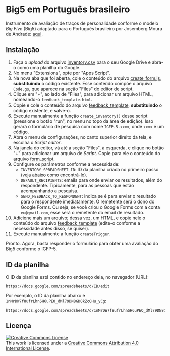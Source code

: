 # Big5 em Português brasileiro

Instrumento de avaliação de traços de personalidade conforme o modelo _Big Five_ (Big5) adaptado para o Português brasileiro por Josemberg Moura de Andrade: [aqui](https://repositorio.unb.br/handle/10482/1751?locale=en).

## Instalação

1. Faça o _upload_ do arquivo [inventory.csv](./inventory.csv) para o seu Google Drive e abra-o como uma planilha do Google.
1. No menu "Extensions", opte por "Apps Script".
1. Na nova aba que foi aberta, cole o conteúdo do arquivo [create_form.js](./create_form.js), **substituindo** o código existente. Esse conteúdo compõe o arquivo `Code.gs`, que aparece na seção "Files" do editor de script.
1. Clique em "+", ao lado de "Files", para adicionar um arquivo HTML, nomeando-o `feedback_template.html`.
1. Copie e cole o conteúdo do arquivo [feedback_template](./feedback_template.html), **substituindo** o código existente, e salve-o.
3. Execute manualmente a função `create_inventory()` desse script (pressione o botão "run", no menu no topo da área de edição). Isso gerará o formulário de pesquisa com nome `IGFP-5-xxxx`, onde `xxxx` é um código.
3. Abra o menu de configurações, no canto superior direito da tela, e escolha o _Script editor_.
4. Na janela do editor, vá até a seção "Files", à esquerda, e clique no botão "+" para adicionar um arquivo de _Script_. Copie para ele o conteúdo do arquivo [form_script](./form_script.js).
5. Configure os parâmetros conforme a necessidade:
    - `INVENTORY_SPREADSHEET_ID`: ID da planilha criada no primeiro passo (veja [abaixo](#id-da-planilha) como encontrá-lo).
    - `DEFAULT_RECIPIENTS`: emails para onde enviar os resultados, além do respondente. Tipicamente, para as pessoas que estão acompanhando a pesquisa.
    - `SEND_FEEDBACK_TO_RESPONDENT`: indica se é para enviar o resultado para o respondente imediatamente. O remetente será o dono do Google Forms. Ou seja, se você criou o Google Forms com a conta `eu@gmail.com`, esse será o remetente do email de resultado.
6. Adicione mais um arquivo; dessa vez, um HTML, e copie nele o conteúdo do arquivo [feedback_template](./feedback_template.html) (edite-o conforme a necessidade antes disso, se quiser).
6. Execute manualmente a função `createTrigger`.

Pronto. Agora, basta responder o formulário para obter uma avaliação do Big5 conforme o IGFP-5.


## ID da planilha

O ID da planilha está contido no endereço dela, no navegador (URL):
```
https://docs.google.com/spreadsheets/d/ID/edit
```

Por exemplo, o ID da planilha abaixo é `1nMrDW7f8ufrLhnSH6uPEO_dMl79DN8GD0kZcOHu_yCg`:
```
https://docs.google.com/spreadsheets/d/1nMrDW7f8ufrLhnSH6uPEO_dMl79DN8GD0kZcOHu_yCg/edit#gid=0
```

## Licença

<a rel="license" href="http://creativecommons.org/licenses/by/4.0/"><img alt="Creative Commons License" style="border-width:0" src="https://i.creativecommons.org/l/by/4.0/88x31.png" /></a><br />This work is licensed under a <a rel="license" href="http://creativecommons.org/licenses/by/4.0/">Creative Commons Attribution 4.0 International License</a>.
